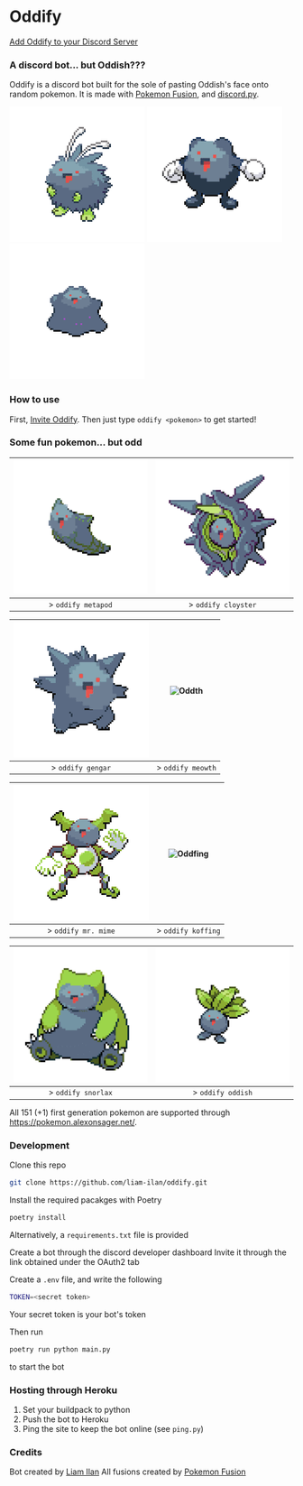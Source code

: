 # Oddify
[Add Oddify to your Discord Server](https://discord.com/api/oauth2/authorize?client_id=852342848174293022&permissions=268823632&scope=bot)

### A discord bot... but Oddish???
Oddify is a discord bot built for the sole of pasting Oddish's face onto random pokemon. It is made with [Pokemon Fusion](https://pokemon.alexonsager.net/), and [discord.py](https://discordpy.readthedocs.io/en/stable/).

![Oddnat](./img/oddnat.png) ![Oddwhirl](./img/oddwhirl.png) ![Oddto](./img/oddto.png)

### How to use
First, [Invite Oddify](https://discord.com/api/oauth2/authorize?client_id=852342848174293022&permissions=268823632&scope=bot). Then just type `oddify <pokemon>` to get started!

### Some fun pokemon... but odd
| ![Oddpod](./img/oddpod.png) | ![Oddster](./img/oddster.png) |
| :-------------------------: | :---------------------------: |
| > `oddify metapod`          | > `oddify cloyster`           |

| ![Oddgar](./img/oddgar.png) | ![Oddth](./img/oddth/png) |
| :-------------------------: | :-----------------------: |
| > `oddify gengar`           | > `oddify meowth`         |

| ![Oddmime](./img/oddmime.png) | ![Oddfing](oddfing) |
| :---------------------------: | :-----------------: |
| > `oddify mr. mime`           | > `oddify koffing`  |

| ![Oddlax](./img/oddlax.png) | ![Oddish](./img/oddish.png) |
| :-------------------------: | :-------------------------: |
| > `oddify snorlax`          | > `oddify oddish`           |

All 151 (+1) first generation pokemon are supported through https://pokemon.alexonsager.net/.

### Development
Clone this repo
``` bash
git clone https://github.com/liam-ilan/oddify.git
```

Install the required pacakges with Poetry
``` bash
poetry install
```
Alternatively, a `requirements.txt` file is provided

Create a bot through the discord developer dashboard
Invite it through the link obtained under the OAuth2 tab

Create a `.env` file, and write the following
``` bash
TOKEN=<secret token>
```
Your secret token is your bot's token

Then run
``` bash
poetry run python main.py
```
to start the bot

### Hosting through Heroku
1. Set your buildpack to python
2. Push the bot to Heroku
3. Ping the site to keep the bot online (see `ping.py`)

### Credits
Bot created by [Liam Ilan](liamilan.com)
All fusions created by [Pokemon Fusion](https://pokemon.alexonsager.net/)